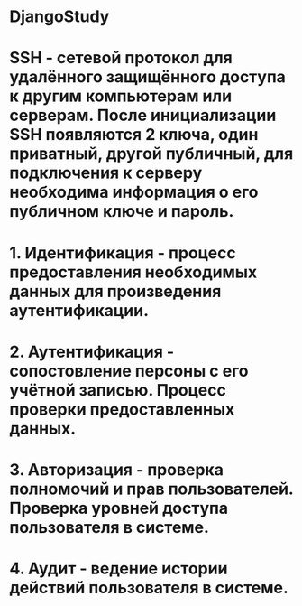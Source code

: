 # DjangoStudy
# SSH - сетевой протокол для удалённого защищённого доступа к другим компьютерам или серверам. После инициализации SSH появляются 2 ключа, один приватный, другой публичный, для подключения к серверу необходима информация о его публичном ключе и пароль.
# 1. Идентификация - процесс предоставления необходимых данных для произведения аутентификации.
# 2. Аутентификация - сопостовление персоны с его учётной записью. Процесс проверки предоставленных данных.
# 3. Авторизация - проверка полномочий и прав пользователей. Проверка уровней доступа пользователя в системе.
# 4. Аудит - ведение истории действий пользователя в системе.
